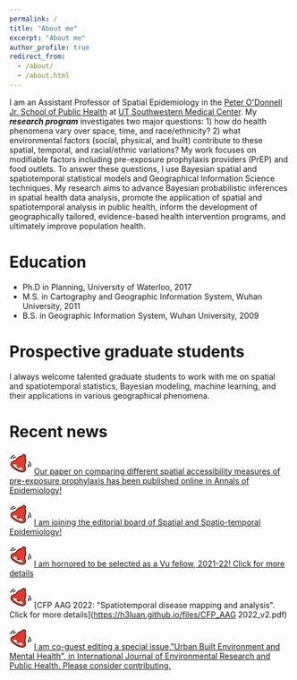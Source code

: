 ```yaml
---
permalink: /
title: "About me"
excerpt: "About me"
author_profile: true
redirect_from: 
  - /about/
  - /about.html
---
```


I am an Assistant Professor of Spatial Epidemiology in the [Peter O'Donnell Jr. School of Public Health](https://osph.utsouthwestern.edu/) at [UT Southwestern Medical Center](https://www.utsouthwestern.edu/). My _**research program**_ investigates two major questions: 1) how do health phenomena vary over space, time, and race/ethnicity? 2) what environmental factors (social, physical, and built) contribute to these spatial, temporal, and racial/ethnic variations? My work focuses on modifiable factors including pre-exposure prophylaxis providers (PrEP) and food outlets. To answer these questions, I use Bayesian spatial and spatiotemporal statistical models and Geographical Information Science techniques. My research aims to advance Bayesian probabilistic inferences in spatial health data analysis, promote the application of spatial and spatiotemporal analysis in public health, inform the development of geographically tailored, evidence-based health intervention programs, and ultimately improve population health.

Education
=====
* Ph.D in Planning, University of Waterloo, 2017
* M.S. in Cartography and Geographic Information System, Wuhan University, 2011
* B.S. in Geographic Information System, Wuhan University, 2009

Prospective graduate students
=====
I always welcome talented graduate students to work with me on spatial and spatiotemporal statistics, Bayesian modeling, machine learning, and their applications in various geographical phenomena. 

Recent news
=====
![Alert](/images/alert_40.jpg) [Our paper on comparing different spatial accessibility measures of pre-exposure prophylaxis has been published online in Annals of Epidemiology! ](https://www.sciencedirect.com/science/article/abs/pii/S1047279723001412/)

![Alert](/images/alert_40.jpg) [I am joining the editorial board of Spatial and Spatio-temporal Epidemiology!](https://www.sciencedirect.com/journal/spatial-and-spatio-temporal-epidemiology/about/editorial-board)

![Alert](/images/alert_40.jpg) [I am hornored to be selected as a Vu fellow, 2021-22! Click for more details](https://aidsvu.org/welcoming-the-2021-2011-vu-fellows/?utm_source=AIDSVu+Master+List&utm_campaign=798f616315-EMAIL_CAMPAIGN_2021_10_08_04_40_COPY_01&utm_medium=email&utm_term=0_be7cf3af51-798f616315-)

![Alert](/images/alert_40.jpg) [CFP AAG 2022: "Spatiotemporal disease mapping and analysis". Click for more details](https://h3luan.github.io/files/CFP_AAG 2022_v2.pdf)

![Alert](/images/alert_40.jpg) [I am co-guest editing a special issue,"Urban Built Environment and Mental Health", in International Journal of Environmental Research and Public Health. Please consider contributing.](https://www.mdpi.com/journal/ijerph/special_issues/Built_Environment_Mental_Health)


